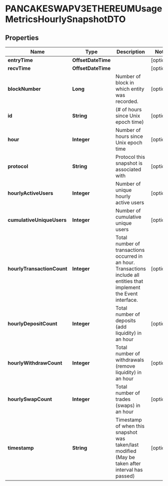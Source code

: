

# PANCAKESWAPV3ETHEREUMUsageMetricsHourlySnapshotDTO



## Properties

| Name | Type | Description | Notes |
|------------ | ------------- | ------------- | -------------|
|**entryTime** | **OffsetDateTime** |  |  [optional] |
|**recvTime** | **OffsetDateTime** |  |  [optional] |
|**blockNumber** | **Long** | Number of block in which entity was recorded. |  [optional] |
|**id** | **String** | (# of hours since Unix epoch time) |  [optional] |
|**hour** | **Integer** | Number of hours since Unix epoch time |  [optional] |
|**protocol** | **String** | Protocol this snapshot is associated with |  [optional] |
|**hourlyActiveUsers** | **Integer** | Number of unique hourly active users |  [optional] |
|**cumulativeUniqueUsers** | **Integer** | Number of cumulative unique users |  [optional] |
|**hourlyTransactionCount** | **Integer** | Total number of transactions occurred in an hour. Transactions include all entities that implement the Event interface. |  [optional] |
|**hourlyDepositCount** | **Integer** | Total number of deposits (add liquidity) in an hour |  [optional] |
|**hourlyWithdrawCount** | **Integer** | Total number of withdrawals (remove liquidity) in an hour |  [optional] |
|**hourlySwapCount** | **Integer** | Total number of trades (swaps) in an hour |  [optional] |
|**timestamp** | **String** | Timestamp of when this snapshot was taken/last modified (May be taken after interval has passed) |  [optional] |



